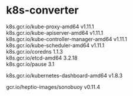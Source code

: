 # k8s-converter


k8s.gcr.io/kube-proxy-amd64                v1.11.1      
k8s.gcr.io/kube-apiserver-amd64            v1.11.1      
k8s.gcr.io/kube-controller-manager-amd64   v1.11.1      
k8s.gcr.io/kube-scheduler-amd64            v1.11.1      
k8s.gcr.io/coredns                         1.1.3        
k8s.gcr.io/etcd-amd64                      3.2.18       
k8s.gcr.io/pause                           3.1        

k8s.gcr.io/kubernetes-dashboard-amd64      v1.8.3


gcr.io/heptio-images/sonobuoy              v0.11.4